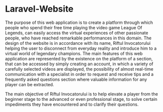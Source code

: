 # Laravel-Website
<p>The purpose of this web application is to create a platform through which people who spend their free time playing the video game League Of Legends, can easily access the virtual experiences of other passionate people, who have reached remarkable performances in this domain. The design of the website is in accordance with its name, Riftul Invocatorului helping the user to disconnect from everyday reality and introduce him to a virtual world of legendary champions. The main features of this web application are represented by the existence on the platform of a section, that can be accessed by simply creating an account, in which a variety of carefully selected videos are displayed, the possibility of almost real-time communication with a specialist in order to request and receive tips and a frequently asked questions section where valuable information for any player can be extracted.</p>
    
<p>The main objective of Riftul Invocatorului is to help elevate a player from the beginner stage to the advanced or even professional stage, to solve certain impediments they have encountered and to clarify their questions.</p>
    
